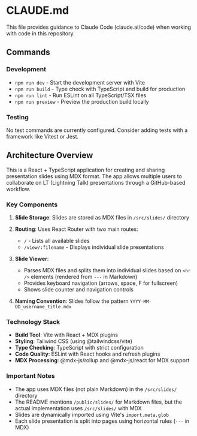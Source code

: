 # CLAUDE.md

This file provides guidance to Claude Code (claude.ai/code) when working with code in this repository.

## Commands

### Development
- `npm run dev` - Start the development server with Vite
- `npm run build` - Type check with TypeScript and build for production
- `npm run lint` - Run ESLint on all TypeScript/TSX files
- `npm run preview` - Preview the production build locally

### Testing
No test commands are currently configured. Consider adding tests with a framework like Vitest or Jest.

## Architecture Overview

This is a React + TypeScript application for creating and sharing presentation slides using MDX format. The app allows multiple users to collaborate on LT (Lightning Talk) presentations through a GitHub-based workflow.

### Key Components

1. **Slide Storage**: Slides are stored as MDX files in `/src/slides/` directory
2. **Routing**: Uses React Router with two main routes:
   - `/` - Lists all available slides
   - `/view/:filename` - Displays individual slide presentations

3. **Slide Viewer**: 
   - Parses MDX files and splits them into individual slides based on `<hr />` elements (rendered from `---` in Markdown)
   - Provides keyboard navigation (arrows, space, F for fullscreen)
   - Shows slide counter and navigation controls

4. **Naming Convention**: Slides follow the pattern `YYYY-MM-DD_username_title.mdx`

### Technology Stack
- **Build Tool**: Vite with React + MDX plugins
- **Styling**: Tailwind CSS (using @tailwindcss/vite)
- **Type Checking**: TypeScript with strict configuration
- **Code Quality**: ESLint with React hooks and refresh plugins
- **MDX Processing**: @mdx-js/rollup and @mdx-js/react for MDX support

### Important Notes
- The app uses MDX files (not plain Markdown) in the `/src/slides/` directory
- The README mentions `/public/slides/` for Markdown files, but the actual implementation uses `/src/slides/` with MDX
- Slides are dynamically imported using Vite's `import.meta.glob`
- Each slide presentation is split into pages using horizontal rules (`---` in MDX)
